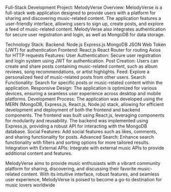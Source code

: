 
Full-Stack Development Project: MelodyVerse
Overview:
MelodyVerse is a full-stack web application designed to provide users with a platform for sharing and discovering music-related content. The application features a user-friendly interface, allowing users to sign up, create posts, and explore a feed of music-related content. MelodyVerse also integrates authentication for secure user registration and login, as well as MongoDB for data storage.

Technology Stack:
Backend:
Node.js
Express.js
MongoDB
JSON Web Token (JWT) for authentication
Frontend:
React.js
React Router for routing
Axios for HTTP requests
Features:
User Authentication: Secure user registration and login system using JWT for authentication.
Post Creation: Users can create and share posts containing music-related content, such as album reviews, song recommendations, or artist highlights.
Feed: Explore a personalized feed of music-related posts from other users.
Search Functionality: Search for specific posts or music-related content within the application.
Responsive Design: The application is optimized for various devices, ensuring a seamless user experience across desktop and mobile platforms.
Development Process:
The application was developed using the MERN (MongoDB, Express.js, React.js, Node.js) stack, allowing for efficient development and deployment of both the frontend and backend components. The frontend was built using React.js, leveraging components for modularity and reusability. The backend was implemented using Express.js, providing a robust API for interacting with the MongoDB database.
Social Features: Add social features such as likes, comments, and sharing functionality for posts.
Advanced Search: Enhance search functionality with filters and sorting options for more tailored results.
Integration with External APIs: Integrate with external music APIs to provide additional content and features.

MelodyVerse aims to provide music enthusiasts with a vibrant community platform for sharing, discovering, and discussing their favorite music-related content. With its intuitive interface, robust features, and seamless user experience, MelodyVerse is poised to become a go-to destination for music lovers worldwide
